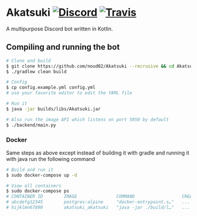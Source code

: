 # Akatsuki [![Discord](https://img.shields.io/discord/246729077128429568.svg?style=flat-square)](https://discord.gg/qngdWCZ) [![Travis](https://img.shields.io/travis/noud02/Akatsuki.svg?style=flat-square)](https://travis-ci.org/noud02/Akatsuki)

A multipurpose Discord bot written in Kotlin.

## Compiling and running the bot

```bash
# Clone and build
$ git clone https://github.com/noud02/Akatsuki --recrusive && cd Akatsuki
$ ./gradlew clean build

# Config
$ cp config.example.yml config.yml
# use your favorite editor to edit the YAML file

# Run it
$ java -jar builds/libs/Akatsuki.jar

# Also run the image API which listens on port 5050 by default
$ ./backend/main.py
```

### Docker

Same steps as above except instead of building it with gradle and running it with java run the following command

```bash
# Build and run it
$ sudo docker-compose up -d

# View all containers
$ sudo docker-compose ps
# CONTAINER ID        IMAGE               COMMAND                  CREATED              STATUS              PORTS               NAMES
# abcdefg12345        postgres:alpine     "docker-entrypoint.s…"   ...                  ...                 5432/tcp            akatsuki_db_1
# hijklmn67890        akatsuki_akatsuki   "java -jar ./build/l…"   ...                  ...                                     akatsuki_akatsuki_1

```

